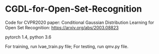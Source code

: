 # CGDL-for-Open-Set-Recognition
Code for CVPR2020 paper: Conditional Gaussian Distribution Learning for Open Set Recognition: https://arxiv.org/abs/2003.08823

pytorch 1.4, python 3.6

For training, run lvae_train.py file;
For testing, run qmv.py file.
